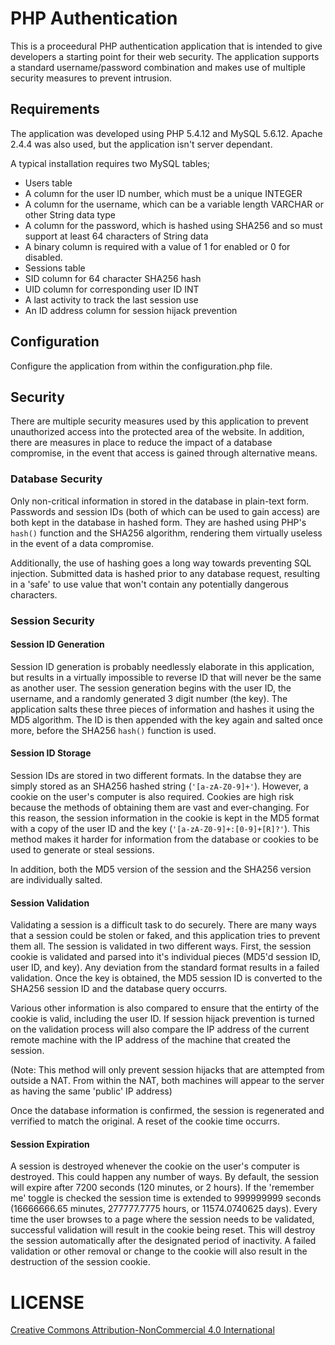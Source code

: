PHP Authentication
===================

This is a proceedural PHP authentication application that is intended to give developers a starting point for their web security.  The application supports a standard username/password combination and makes use of multiple security measures to prevent intrusion.

Requirements
-------------------

The application was developed using PHP 5.4.12 and MySQL 5.6.12.  Apache 2.4.4 was also used, but the application isn't server dependant.

A typical installation requires two MySQL tables;
- Users table
 - A column for the user ID number, which must be a unique INTEGER
 - A column for the username, which can be a variable length VARCHAR or other String data type
 - A column for the password, which is hashed using SHA256 and so must support at least 64 characters of String data
 - A binary column is required with a value of 1 for enabled or 0 for disabled.
- Sessions table
 - SID column for 64 character SHA256 hash
 - UID column for corresponding user ID INT
 - A last activity to track the last session use
 - An ID address column for session hijack prevention

Configuration
-------------------

Configure the application from within the configuration.php file.

Security
-------------------

There are multiple security measures used by this application to prevent unauthorized access into the protected area of the website.  In addition, there are measures in place to reduce the impact of a database compromise, in the event that access is gained through alternative means.

### Database Security

Only non-critical information in stored in the database in plain-text form.  Passwords and session IDs (both of which can be used to gain access) are both kept in the database in hashed form.  They are hashed using PHP's `hash()` function and the SHA256 algorithm, rendering them virtually useless in the event of a data compromise.

Additionally, the use of hashing goes a long way towards preventing SQL injection.  Submitted data is hashed prior to any database request, resulting in a 'safe' to use value that won't contain any potentially dangerous characters.

### Session Security

#### Session ID Generation

Session ID generation is probably needlessly elaborate in this application, but results in a virtually impossible to reverse ID that will never be the same as another user.  The session generation begins with the user ID, the username, and a randomly generated 3 digit number (the key).  The application salts these three pieces of information and hashes it using the MD5 algorithm.  The ID is then appended with the key again and salted once more, before the SHA256 `hash()` function is used.

#### Session ID Storage

Session IDs are stored in two different formats.  In the databse they are simply stored as an SHA256 hashed string (`'[a-zA-Z0-9]+'`).  However, a cookie on the user's computer is also required.  Cookies are high risk because the methods of obtaining them are vast and ever-changing.  For this reason, the session information in the cookie is kept in the MD5 format with a copy of the user ID and the key (`'[a-zA-Z0-9]+:[0-9]+[R]?'`).  This method makes it harder for information from the database or cookies to be used to generate or steal sessions.

In addition, both the MD5 version of the session and the SHA256 version are individually salted.

#### Session Validation

Validating a session is a difficult task to do securely.  There are many ways that a session could be stolen or faked, and this application tries to prevent them all.  The session is validated in two different ways.  First, the session cookie is validated and parsed into it's individual pieces (MD5'd session ID, user ID, and key).  Any deviation from the standard format results in a failed validation.  Once the key is obtained, the MD5 session ID is converted to the SHA256 session ID and the database query occurrs.

Various other information is also compared to ensure that the entirty of the cookie is valid, including the user ID.  If session hijack prevention is turned on the validation process will also compare the IP address of the current remote machine with the IP address of the machine that created the session.

(Note: This method will only prevent session hijacks that are attempted from outside a NAT.  From within the NAT, both machines will appear to the server as having the same 'public' IP address)

Once the database information is confirmed, the session is regenerated and verrified to match the original.  A reset of the cookie time occurrs.

#### Session Expiration

A session is destroyed whenever the cookie on the user's computer is destroyed.  This could happen any number of ways.  By default, the session will expire after 7200 seconds (120 minutes, or 2 hours).  If the 'remember me' toggle is checked the session time is extended to 999999999 seconds (16666666.65 minutes, 277777.7775 hours, or 11574.0740625 days).  Every time the user browses to a page where the session needs to be validated, successful validation will result in the cookie being reset.  This will destroy the session automatically after the designated period of inactivity.  A failed validation or other removal or change to the cookie will also result in the destruction of the session cookie.

LICENSE
===================
[Creative Commons Attribution-NonCommercial 4.0 International](http://creativecommons.org/licenses/by-nc/4.0/ "Creative Commons - Attribution-NonCommercial 4.0 International - CC BY-NC 4.0")
